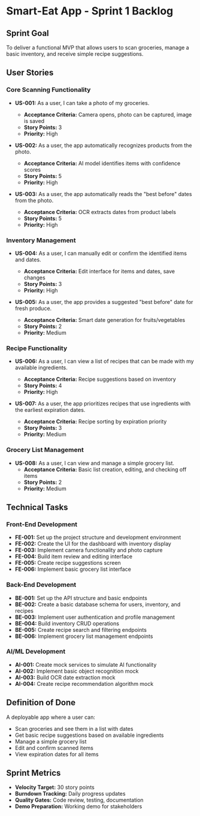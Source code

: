 # Smart-Eat App - Sprint 1 Backlog

## Sprint Goal
To deliver a functional MVP that allows users to scan groceries, manage a basic inventory, and receive simple recipe suggestions.

## User Stories

### Core Scanning Functionality
* **US-001:** As a user, I can take a photo of my groceries.
  - **Acceptance Criteria:** Camera opens, photo can be captured, image is saved
  - **Story Points:** 3
  - **Priority:** High

* **US-002:** As a user, the app automatically recognizes products from the photo.
  - **Acceptance Criteria:** AI model identifies items with confidence scores
  - **Story Points:** 5
  - **Priority:** High

* **US-003:** As a user, the app automatically reads the "best before" dates from the photo.
  - **Acceptance Criteria:** OCR extracts dates from product labels
  - **Story Points:** 5
  - **Priority:** High

### Inventory Management
* **US-004:** As a user, I can manually edit or confirm the identified items and dates.
  - **Acceptance Criteria:** Edit interface for items and dates, save changes
  - **Story Points:** 3
  - **Priority:** High

* **US-005:** As a user, the app provides a suggested "best before" date for fresh produce.
  - **Acceptance Criteria:** Smart date generation for fruits/vegetables
  - **Story Points:** 2
  - **Priority:** Medium

### Recipe Functionality
* **US-006:** As a user, I can view a list of recipes that can be made with my available ingredients.
  - **Acceptance Criteria:** Recipe suggestions based on inventory
  - **Story Points:** 4
  - **Priority:** High

* **US-007:** As a user, the app prioritizes recipes that use ingredients with the earliest expiration dates.
  - **Acceptance Criteria:** Recipe sorting by expiration priority
  - **Story Points:** 3
  - **Priority:** Medium

### Grocery List Management
* **US-008:** As a user, I can view and manage a simple grocery list.
  - **Acceptance Criteria:** Basic list creation, editing, and checking off items
  - **Story Points:** 2
  - **Priority:** Medium

## Technical Tasks

### Front-End Development
* **FE-001:** Set up the project structure and development environment
* **FE-002:** Create the UI for the dashboard with inventory display
* **FE-003:** Implement camera functionality and photo capture
* **FE-004:** Build item review and editing interface
* **FE-005:** Create recipe suggestions screen
* **FE-006:** Implement basic grocery list interface

### Back-End Development
* **BE-001:** Set up the API structure and basic endpoints
* **BE-002:** Create a basic database schema for users, inventory, and recipes
* **BE-003:** Implement user authentication and profile management
* **BE-004:** Build inventory CRUD operations
* **BE-005:** Create recipe search and filtering endpoints
* **BE-006:** Implement grocery list management endpoints

### AI/ML Development
* **AI-001:** Create mock services to simulate AI functionality
* **AI-002:** Implement basic object recognition mock
* **AI-003:** Build OCR date extraction mock
* **AI-004:** Create recipe recommendation algorithm mock

## Definition of Done
A deployable app where a user can:
- Scan groceries and see them in a list with dates
- Get basic recipe suggestions based on available ingredients
- Manage a simple grocery list
- Edit and confirm scanned items
- View expiration dates for all items

## Sprint Metrics
- **Velocity Target:** 30 story points
- **Burndown Tracking:** Daily progress updates
- **Quality Gates:** Code review, testing, documentation
- **Demo Preparation:** Working demo for stakeholders 